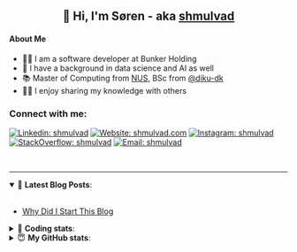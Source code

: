 <h2 align="center">
	👋 Hi, I'm Søren - aka <a href="https://shmulvad.com">shmulvad</a>
</h2>

#### About Me
- 👨‍💻 I am a software developer at Bunker Holding
- 🤖 I have a background in data science and AI as well
- 📚 Master of Computing from [NUS], BSc from [@diku-dk]
- 👨‍🏫 I enjoy sharing my knowledge with others

### Connect with me:

[![Linkedin: shmulvad](https://img.shields.io/badge/shmulvad-blue?style=flat&logo=Linkedin&logoColor=white)][linkedin]
[![Website: shmulvad.com](https://img.shields.io/badge/shmulvad.com-47CCCC?&style=flat&logo=Google-Chrome&logoColor=white)][website]
[![Instagram: shmulvad](https://img.shields.io/badge/-@shmulvad-purple?style=flat&logo=Instagram&logoColor=white)][instagram]
[![StackOverflow: shmulvad](https://img.shields.io/badge/shmulvad-FE7A16?style=flat&logo=stack-overflow&logoColor=white)][stackOverflow]
[![Email: shmulvad](https://img.shields.io/badge/shmulvad-D14836?style=flat&logo=gmail&logoColor=white)][mail]

<br />

---

<details open>
 <summary>📕 <b>Latest Blog Posts</b>: </summary>

<br>

<!-- BLOG-POST-LIST:START -->
- [Why Did I Start This Blog](https://shmulvad.com/blog/why-did-start-this-blog)
<!-- BLOG-POST-LIST:END -->

</details>

<!-- --- -->

<details>
 <summary>🤖 <b>Coding stats</b>: </summary>

<br>

NOTE: Doesn't track coding at work.

<!--START_SECTION:waka-->
![Code Time](http://img.shields.io/badge/Code%20Time-3%2C033%20hrs%2055%20mins-blue)

**I'm an Early 🐤** 

```text
🌞 Morning                1774 commits        ███████░░░░░░░░░░░░░░░░░░   27.63 % 
🌆 Daytime                2679 commits        ██████████░░░░░░░░░░░░░░░   41.72 % 
🌃 Evening                1376 commits        █████░░░░░░░░░░░░░░░░░░░░   21.43 % 
🌙 Night                  592 commits         ██░░░░░░░░░░░░░░░░░░░░░░░   09.22 % 
```


📊 **This Week I Spent My Time On** 

```text
💬 Programming Languages: 
TypeScript               4 hrs 37 mins       █████████████░░░░░░░░░░░░   51.11 % 
Python                   2 hrs 2 mins        ██████░░░░░░░░░░░░░░░░░░░   22.66 % 
Other                    1 hr 35 mins        ████░░░░░░░░░░░░░░░░░░░░░   17.69 % 
JSON                     19 mins             █░░░░░░░░░░░░░░░░░░░░░░░░   03.65 % 
CSS                      17 mins             █░░░░░░░░░░░░░░░░░░░░░░░░   03.25 % 

🔥 Editors: 
VS Code                  7 hrs 26 mins       █████████████████████░░░░   82.31 % 
Zsh                      1 hr 35 mins        ████░░░░░░░░░░░░░░░░░░░░░   17.69 % 

🐱‍💻 Projects: 
km24-core                8 hrs 9 mins        ███████████████████████░░   90.22 % 
company-scrapers         47 mins             ██░░░░░░░░░░░░░░░░░░░░░░░   08.71 % 
Terminal                 5 mins              ░░░░░░░░░░░░░░░░░░░░░░░░░   01.08 % 
```


 Last Updated on 02/02/2025 18:46:56 UTC
<!--END_SECTION:waka-->

</details>

<!-- --- -->

<details>
 <summary>😇 <b>My GitHub stats</b>: </summary>

<br>

<img align="left" alt="shmulvad's Github Stats" src="https://github-readme-stats.vercel.app/api?username=shmulvad&show_icons=true&hide_border=true" />

</details>



[website]: https://shmulvad.com
[linkedin]: https://linkedin.com/in/shmulvad
[instagram]: https://instagram.com/shmulvad
[stackOverflow]: https://stackoverflow.com/users/9248793/shmulvad
[mail]: mailto:shmulvad@gmail.com
[@diku-dk]: https://github.com/diku-dk
[github]: https://github.com/shmulvad
[NUS]: https://www.nus.edu.sg
